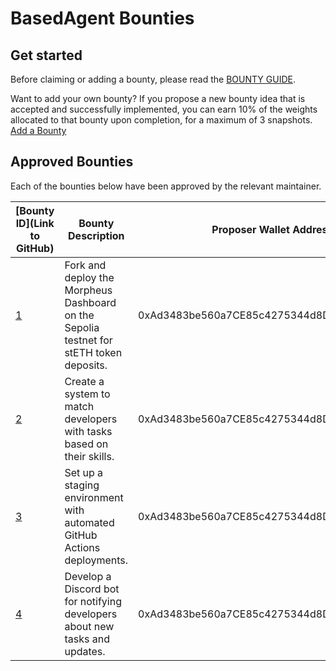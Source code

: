 # BasedAgent Bounties

## Get started
Before claiming or adding a bounty, please read the [BOUNTY GUIDE](https://github.com/Morlabs/BasedAgent/blob/main/Docs/!KEYDOCS%2520README%2520FIRST!/Code%20Providers/Contributor%20Guide.md#4-explore-open-bounties-and-github-issues).

Want to add your own bounty? If you propose a new bounty idea that is accepted and successfully implemented, you can earn 10% of the weights allocated to that bounty upon completion, for a maximum of 3 snapshots. [Add a Bounty](https://docs.google.com/forms/d/e/1FAIpQLSdeWhidlNjIF2QdQDqGHTYtzNFbIBvo8O1UQNQ08RgRkuTxcA/viewform?usp=sf_link)

## Approved Bounties 
Each of the bounties below have been approved by the relevant maintainer.

| [Bounty ID](Link to GitHub) | Bounty Description                                                  | Proposer Wallet Address                    | Status |
| --------------------------- | ------------------------------------------------------------------- | ------------------------------------------ | ------ |
| [1](https://github.com/Morlabs/BasedAgent/issues/1) | Fork and deploy the Morpheus Dashboard on the Sepolia testnet for stETH token deposits. | 0xAd3483be560a7CE85c4275344d8DED76B47880F6 | In Progress |
| [2](https://github.com/Morlabs/BasedAgent/issues/2) | Create a system to match developers with tasks based on their skills. | 0xAd3483be560a7CE85c4275344d8DED76B47880F6 | Open |
| [3](https://github.com/Morlabs/BasedAgent/issues/3) | Set up a staging environment with automated GitHub Actions deployments. | 0xAd3483be560a7CE85c4275344d8DED76B47880F6 | Open |
| [4](https://github.com/Morlabs/BasedAgent/issues/4) | Develop a Discord bot for notifying developers about new tasks and updates. | 0xAd3483be560a7CE85c4275344d8DED76B47880F6 | Open |
